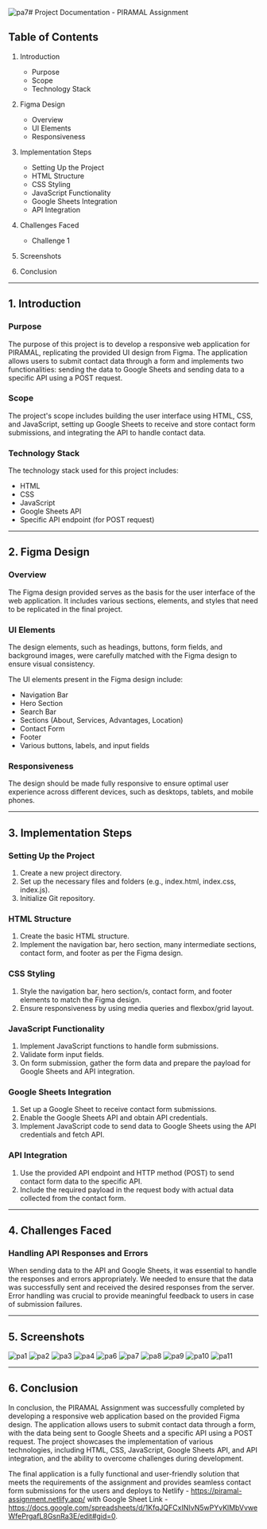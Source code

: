 ![pa7](https://github.com/mayank-singh-care/Piramal_Assignment/assets/31184015/6f1f2504-7c2c-495c-af0c-97290285ad49)# Project Documentation - PIRAMAL Assignment

## Table of Contents

1. Introduction
   - Purpose
   - Scope
   - Technology Stack

2. Figma Design
   - Overview
   - UI Elements
   - Responsiveness

3. Implementation Steps
   - Setting Up the Project
   - HTML Structure
   - CSS Styling
   - JavaScript Functionality
   - Google Sheets Integration
   - API Integration

4. Challenges Faced
   - Challenge 1

5. Screenshots

6. Conclusion

---

## 1. Introduction

### Purpose

The purpose of this project is to develop a responsive web application for PIRAMAL, replicating the provided UI design from Figma. The application allows users to submit contact data through a form and implements two functionalities: sending the data to Google Sheets and sending data to a specific API using a POST request.

### Scope

The project's scope includes building the user interface using HTML, CSS, and JavaScript, setting up Google Sheets to receive and store contact form submissions, and integrating the API to handle contact data.

### Technology Stack

The technology stack used for this project includes:

- HTML
- CSS
- JavaScript
- Google Sheets API
- Specific API endpoint (for POST request)

---

## 2. Figma Design

### Overview

The Figma design provided serves as the basis for the user interface of the web application. It includes various sections, elements, and styles that need to be replicated in the final project.

### UI Elements

The design elements, such as headings, buttons, form fields, and background images, were carefully matched with the Figma design to ensure visual consistency.

The UI elements present in the Figma design include:

- Navigation Bar
- Hero Section
- Search Bar
- Sections (About, Services, Advantages, Location)
- Contact Form
- Footer
- Various buttons, labels, and input fields

### Responsiveness

The design should be made fully responsive to ensure optimal user experience across different devices, such as desktops, tablets, and mobile phones.

---

## 3. Implementation Steps

### Setting Up the Project

1. Create a new project directory.
2. Set up the necessary files and folders (e.g., index.html, index.css, index.js).
3. Initialize Git repository.

### HTML Structure

1. Create the basic HTML structure.
2. Implement the navigation bar, hero section, many intermediate sections, contact form, and footer as per the Figma design.

### CSS Styling

1. Style the navigation bar, hero section/s, contact form, and footer elements to match the Figma design.
2. Ensure responsiveness by using media queries and flexbox/grid layout.

### JavaScript Functionality

1. Implement JavaScript functions to handle form submissions.
2. Validate form input fields.
3. On form submission, gather the form data and prepare the payload for Google Sheets and API integration.

### Google Sheets Integration

1. Set up a Google Sheet to receive contact form submissions.
2. Enable the Google Sheets API and obtain API credentials.
3. Implement JavaScript code to send data to Google Sheets using the API credentials and fetch API.

### API Integration

1. Use the provided API endpoint and HTTP method (POST) to send contact form data to the specific API.
2. Include the required payload in the request body with actual data collected from the contact form.

---

## 4. Challenges Faced

### Handling API Responses and Errors

When sending data to the API and Google Sheets, it was essential to handle the responses and errors appropriately. We needed to ensure that the data was successfully sent and received the desired responses from the server. Error handling was crucial to provide meaningful feedback to users in case of submission failures.

---

## 5. Screenshots
   
   ![pa1](https://github.com/mayank-singh-care/Piramal_Assignment/assets/31184015/1eab908c-b15f-4bc3-bc43-6f3a03e8bf3e)
   ![pa2](https://github.com/mayank-singh-care/Piramal_Assignment/assets/31184015/e064ab5e-c8cc-49cf-a68e-904742d78d4e)
   ![pa3](https://github.com/mayank-singh-care/Piramal_Assignment/assets/31184015/eab3e358-8c6d-4fd8-a102-63f79b4f50d0)
   ![pa4](https://github.com/mayank-singh-care/Piramal_Assignment/assets/31184015/40b164a1-b761-437c-b295-ce017cb9684a)
   ![pa6](https://github.com/mayank-singh-care/Piramal_Assignment/assets/31184015/c3af75f2-490c-4761-afec-ecdbfccd7041)
   ![pa7](https://github.com/mayank-singh-care/Piramal_Assignment/assets/31184015/8def0d21-a146-4797-bc34-76288e0bd35d)
   ![pa8](https://github.com/mayank-singh-care/Piramal_Assignment/assets/31184015/6dfdba3f-10e9-4a39-af1b-0a1eb1e2588b)
   ![pa9](https://github.com/mayank-singh-care/Piramal_Assignment/assets/31184015/f13f447f-b822-4d68-b3ea-dd53471a445e)
   ![pa10](https://github.com/mayank-singh-care/Piramal_Assignment/assets/31184015/f4e5d2fe-e6b5-4eef-aa05-880d9494a892)
   ![pa11](https://github.com/mayank-singh-care/Piramal_Assignment/assets/31184015/4df23197-afd9-430a-8af5-9de096f8c5b3)

---

## 6. Conclusion

In conclusion, the PIRAMAL Assignment was successfully completed by developing a responsive web application based on the provided Figma design. The application allows users to submit contact data through a form, with the data being sent to Google Sheets and a specific API using a POST request. The project showcases the implementation of various technologies, including HTML, CSS, JavaScript, Google Sheets API, and API integration, and the ability to overcome challenges during development.

The final application is a fully functional and user-friendly solution that meets the requirements of the assignment and provides seamless contact form submissions for the users and deploys to Netlify - https://piramal-assignment.netlify.app/ with Google Sheet Link - https://docs.google.com/spreadsheets/d/1KfqJQFCxINIvN5wPYvKlMbVvweWfePrgafL8GsnRa3E/edit#gid=0.
